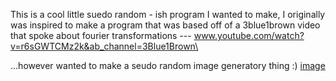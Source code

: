This is a cool little suedo random - ish program I wanted to make, I originally was inspired to make a 
program that was based off of a 3blue1brown video that spoke about fourier transformations 
--- www.youtube.com/watch?v=r6sGWTCMz2k&ab_channel=3Blue1Brown\

...however wanted to make a seudo random image generatory thing :)
[image](https://github.com/user-attachments/assets/90d63b67-b6bd-4d21-8adb-c6baf3d4dc61)
